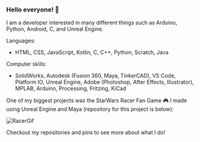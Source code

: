 ### Hello everyone! 👋
I am a developer interested in many different things such as Arduino, Python, Android, C, and Unreal Engine.

Languages:
- HTML, CSS, JavaScript, Kotlin, C, C++, Python, Scratch, Java

Computer skills:
- SolidWorks, Autodesk (Fusion 360, Maya, TinkerCAD), VS Code, Platform IO, Unreal Engine, Adobe (Photoshop, After Effects, Illustrator), MPLAB, Arduino, Processing, Fritzing, KiCad

One of my biggest projects was the StarWars Racer Fan Game 🎮 I made using Unreal Engine and Maya (repository for this project is below):

![RacerGif](./Pictures/Final_Gif.gif)

Checkout my repositories and pins to see more about what I do!

<!--
**AshishA26/AshishA26** is a ✨ _special_ ✨ repository because its `README.md` (this file) appears on your GitHub profile.

Here are some ideas to get you started:

- 🔭 I’m currently working on ...
- 🌱 I’m currently learning ...
- 👯 I’m looking to collaborate on ...
- 🤔 I’m looking for help with ...
- 💬 Ask me about ...
- 📫 How to reach me: ...
- 😄 Pronouns: ...
- ⚡ Fun fact: ...
-->

